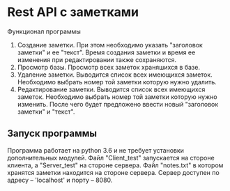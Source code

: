 Rest API с заметками
====================
Функционал программы
1. Создание заметки. При этом необходимо указать "заголовок заметки" и ее "текст". Время создания заметки и время ее изменения при редактировании также сохраняются.
2. Просмотр базы. Просмотр всех заметок храняшихся в базе.
3. Удаление заметки. Выводится список всех имеющихся заметок. Необходимо выбрать номер той заметки которую нужно удалить.
4. Редактирование заметки. Выводится список всех имеющихся заметок. Необходимо выбрать номер той заметки которую нужно изменить. После чего будет предложено ввести новый "заголовок заметки" и "текст".

Запуск программы
----------------
Программа работает на python 3.6 и не требует установки дополнительных модулей. Файл "Client_test" запускается на стороне клиента, а "Server_test" на стороне сервера. Файл "notes.txt" в котором хранятся заметки находится на стороне сервера. Сервер доступен по адресу – 'localhost' и порту – 8080.
